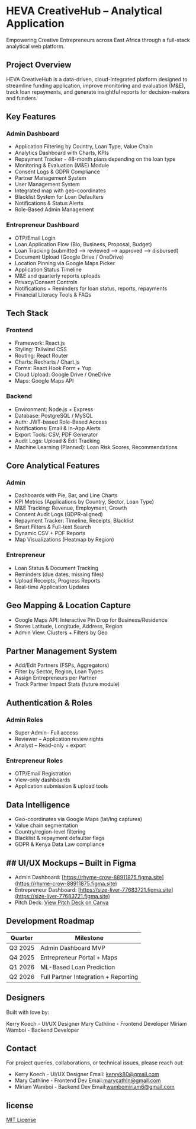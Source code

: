 # HEVA CreativeHub – Analytical Application

Empowering Creative Entrepreneurs across East Africa through a full-stack analytical web platform.

## Project Overview

HEVA CreativeHub is a data-driven, cloud-integrated platform designed to streamline funding application,
improve monitoring and evaluation (M&E), track loan repayments, and generate insightful reports for
decision-makers and funders.

## Key Features

### Admin Dashboard

- Application Filtering by Country, Loan Type, Value Chain
- Analytics Dashboard with Charts, KPIs
- Repayment Tracker - 48-month plans depending on the loan type
- Monitoring & Evaluation (M&E) Module
- Consent Logs & GDPR Compliance
- Partner Management System
- User Management System
- Integrated map with geo-coordinates
- Blacklist System for Loan Defaulters
- Notifications & Status Alerts
- Role-Based Admin Management

### Entrepreneur Dashboard

- OTP/Email Login
- Loan Application Flow (Bio, Business, Proposal, Budget)
- Loan Tracking (submitted --> reviewed --> approved --> disbursed)
- Document Upload (Google Drive / OneDrive)
- Location Pinning via Google Maps Picker
- Application Status Timeline
- M&E and quarterly reports uploads
- Privacy/Consent Controls
- Notifications + Reminders for loan status, reports, repayments
- Financial Literacy Tools & FAQs

## Tech Stack

### Frontend

- Framework: React.js
- Styling: Tailwind CSS
- Routing: React Router
- Charts: Recharts / Chart.js
- Forms: React Hook Form + Yup
- Cloud Upload: Google Drive / OneDrive
- Maps: Google Maps API

### Backend

- Environment: Node.js + Express
- Database: PostgreSQL / MySQL
- Auth: JWT-based Role-Based Access
- Notifications: Email & In-App Alerts
- Export Tools: CSV, PDF Generator
- Audit Logs: Upload & Edit Tracking
- Machine Learning (Planned): Loan Risk Scores, Recommendations

## Core Analytical Features

### Admin

- Dashboards with Pie, Bar, and Line Charts
- KPI Metrics (Applications by Country, Sector, Loan Type)
- M&E Tracking: Revenue, Employment, Growth
- Consent Audit Logs (GDPR-aligned)
- Repayment Tracker: Timeline, Receipts, Blacklist
- Smart Filters & Full-text Search
- Dynamic CSV + PDF Reports
- Map Visualizations (Heatmap by Region)

### Entrepreneur

- Loan Status & Document Tracking
- Reminders (due dates, missing files)
- Upload Receipts, Progress Reports
- Real-time Application Updates

## Geo Mapping & Location Capture

- Google Maps API: Interactive Pin Drop for Business/Residence
- Stores Latitude, Longitude, Address, Region
- Admin View: Clusters + Filters by Geo

## Partner Management System

- Add/Edit Partners (FSPs, Aggregators)
- Filter by Sector, Region, Loan Types
- Assign Entrepreneurs per Partner
- Track Partner Impact Stats (future module)

## Authentication & Roles

### Admin Roles

- Super Admin– Full access
- Reviewer – Application review rights
- Analyst – Read-only + export

### Entrepreneur Roles

- OTP/Email Registration
- View-only dashboards
- Application submission & upload tools

## Data Intelligence

- Geo-coordinates via Google Maps (lat/lng captures)
- Value chain segmentation
- Country/region-level filtering
- Blacklist & repayment defaulter flags
- GDPR & Kenya Data Law compliance

## ## UI/UX Mockups – Built in Figma

- Admin Dashboard: [https://rhyme-crow-88911875.figma.site](https://rhyme-crow-88911875.figma.site)
- Entrepreneur Dashboard: [https://size-liver-77683721.figma.site](https://size-liver-77683721.figma.site)
- Pitch Deck: [View Pitch Deck on Canva](https://www.canva.com/design/DAGuqmTiEHc/rrqmBE9BfvKYOHLjfyXPGQ/edit?utm_content=DAGuqmTiEHc&utm_campaign=designshare&utm_medium=link2&utm_source=sharebutton)

## Development Roadmap

| Quarter | Milestone |
|--------|-----------|
| Q3 2025 | Admin Dashboard MVP |
| Q4 2025 | Entrepreneur Portal + Maps |
| Q1 2026 | ML-Based Loan Prediction |
| Q2 2026 | Full Partner Integration + Reporting |

## Designers

 Built with love by:

Kerry Koech - UI/UX Designer
Mary Cathline - Frontend Developer
Miriam Wamboi - Backend Developer

## Contact

For project queries, collaborations, or technical issues, please reach out:

- Kerry Koech - UI/UX Designer
Email: [keryyk80@gmail.com](mailto:keryyk80@gmail.com)
- Mary Cathline - Frontend Dev
Email:[marycathln@gmail.com](mailto:marycathln@gmail.com)
- Miriam Wamboi - Backend Dev
Email:[wambomiriam6@gmail.com](mailto:wambomiriam6@gmail.com)

## license

[MIT License](LICENSE)
